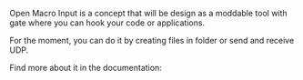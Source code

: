 Open Macro Input is a concept that will be design as a moddable tool with gate where you can hook your code or applications. 
  
For the moment, you can do it by creating files in folder or send and receive UDP.

Find more about it in the documentation:

